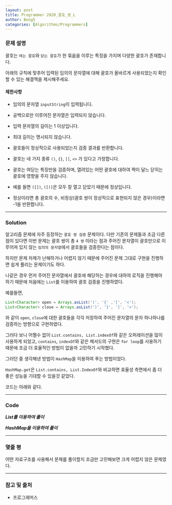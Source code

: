 ```yaml
---
layout: post
title: Programmer 2020_괄호_쌍_L
author: Bong5
categories: [Algorithms/Programmers]
---
```


### 문제 설명

괄호는 `여는 괄호`와 `닫는 괄호`가 한 묶음을 이루는 특징을 가지며 다양한 괄호가 존재합니다.

아래의 규칙에 맞추어 입력된 임의의 문자열에 대해 괄호가 올바르게 사용되었는지 확인할 수 있는 해결책을 제시해주세요.

#### 제한사항

- 임의의 문자열 `inputString`이 입력됩니다.

- 공백으로만 이루어진 문자열은 입력되지 않습니다.

- 입력 문자열의 길이는 1 이상입니다.

- 최대 길이는 명시되지 않습니다.

- 괄호들이 정상적으로 사용되었는지 검증 결과를 반환합니다.

- 괄호는 네 가지 종류 `()`, `{}`, `[]`, `<>` 가 있다고 가정합니다.

- 괄호는 여닫는 특징만을 검증하며, 열려있는 어떤 괄호에 대하여 짝이 달느 닫히는 괄호에 영향을 주지 않습니다.

- 예를 들면 `([])`, `([)]`은 모두 잘 열고 닫았기 때문에 정상입니다.

- 정상이라면 총 괄호의 수, 비정상(괄호 쌍이 정상적으로 표현되지 않은 경우)이라면 -1을 반환합니다.

---

### Solution

알고리즘 문제에 자주 등장하는 `괄호 쌍 검증` 문제이다. 다만 기존의 문제들과 조금 다른 점이 있다면 이번 문제는 괄호 쌍이 총 `4 쌍` 이라는 점과 주어진 문자열이 괄호만으로 이루어져 있지 않는 `임의의 문자열`에서 괄호들을 검증한다는 점이다.

하지만 문제 차제가 난해하거나 어렵지 않기 때문에 주어진 문제 그대로 구현을 진행하면 쉽게 풀리는 문제이기도 하다.

나같은 경우 먼저 주어진 문자열에서 괄호에 해당하는 경우에 대하여 로직을 진행해야 하기 때문에 처음에는 `List`를 이용하여 괄호 검증을 진행하였다.

예를들면,

``` java
List<Character> open = Arrays.asList('(', '{' ,'[', '<');
List<Character> close = Arrays.asList(')', '}', ']', '>');
```

와 같이 `open`, `close`에 대한 괄호들을 각각 저장하여 주어진 문자열의 문자 하나하나를 검증하는 방향으로 구현하였다.

그러다 보니 어쩔수 없이 `List.contains, List.indexOf`와 같은 오퍼레이션을 많이 사용하게 되었고, `contains`, `indexOf`와 같은 메서드의 구현은 `for loop`를 사용하기 때문에 조금 더 효율적인 방법이 없을까 고민하기 시작했다.

그러던 중 생각해낸 방법이 `HashMap`을 이용하여 푸는 방법이었다.

`HashMap.get`은 `List.contains, List.IndexOf`와 비교하면 효율성 측면에서 좀 더 좋은 성능을 기대할 수 있을것 같았다.

코드는 아래와 같다.

---

### Code

**_List를 이용하여 풀이_**
<script src="https://gist.github.com/BongHoLee/bc4676df6517206529510358986458a3.js"></script>

**_HashMap을 이용하여 풀이_**
<script src="https://gist.github.com/BongHoLee/292ae7ecae265293e0572d359a9c2944.js"></script>


---

### 몇줄 평

어떤 자료구조를 사용해서 문제를 풀이할지 조금만 고민해보면 크게 어렵지 않은 문제였다.

---



### 참고 및 출처

- 프로그래머스

